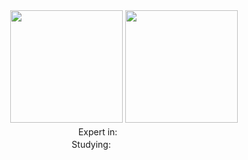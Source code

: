 <div style="text-decoration: none">
<div align="center">
  <a href="https://github.com/lucaspabreu" style="text-decoration: none">
  <img height="180em" src="https://github-readme-stats.vercel.app/api?username=lucaspabreu&theme=github_dark&include_all_commits=true&count_private=true">
  <img height="180em" src="https://github-readme-stats.vercel.app/api/top-langs/?username=lucaspabreu&theme=github_dark&langs_count=7">
</div>
  

 <div align="center">
Expert in:
    <img style="text-decoration: none" height="17em" src="https://aleen42.github.io/badges/src/photoshop.svg">
    <img style="text-decoration: none" height="17em" src="https://aleen42.github.io/badges/src/illustrator.svg">
    <img style="text-decoration: none" height="17em" src="https://aleen42.github.io/badges/src/after_effects.svg">
    <img style="text-decoration: none" height="17em" src="https://aleen42.github.io/badges/src/premiere.svg">
    <br/>
</div>

<div align="center">
   Studying:
    <img style="text-decoration: none" height="17em" src="https://img.shields.io/badge/HTML5-E34F26?style=for-the-badge&logo=html5&logoColor=white">    
    <img style="text-decoration: none" height="17em" src="https://img.shields.io/badge/CSS-239120?&style=for-the-badge&logo=css3&logoColor=white">
    <img style="text-decoration: none" height="17em" src="https://img.shields.io/badge/Bootstrap-563D7C?style=for-the-badge&logo=bootstrap&logoColor=white">
    <img style="text-decoration: none" height="17em" src="https://img.shields.io/badge/JavaScript-F7DF1E?style=for-the-badge&logo=javascript&logoColor=black">
    <img style="text-decoration: none" height="17em" src="https://img.shields.io/badge/Python-3776AB?style=for-the-badge&logo=python&logoColor=white">   
</div>
  </div>
